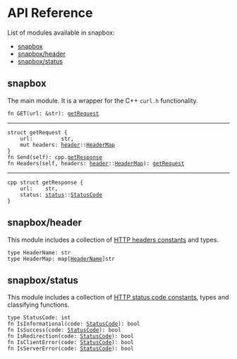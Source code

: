 # API Reference
List of modules available in snapbox:
- [snapbox](#snapbox)
- [snapbox/header](#snapboxheader)
- [snapbox/status](#snapboxstatus)

## snapbox
The main module. It is a wrapper for the C++ `curl.h` functionality.

<div id="snapbox-fn-get">
<code class="language-jule hljs"><span class="hljs-keyword">fn</span> <span class="hljs-function">GET</span>(url<span class="hljs-punctuation">:</span> <span class="hljs-operator">&amp;</span><span class="hljs-type">str</span>)<span class="hljs-punctuation">:</span> <a href="#snapbox-struct-getrequest">getRequest</a>
</code>
</div>

---

<div id="snapbox-struct-getrequest">
<code class="language-jule hljs"><span class="hljs-keyword">struct</span> getRequest {
    url<span class="hljs-punctuation">:</span>         <span class="hljs-type">str</span>,
    <span class="hljs-storage">mut</span> headers<span class="hljs-punctuation">:</span> <a href="#snapboxheader">header</a><span class="hljs-punctuation">:</span><span class="hljs-punctuation">:</span><a href="#snapboxheader-type-headermap">HeaderMap</a>
}
</code>
</div>

<div id="snapbox-struct-getrequest-fn-send">
<code class="language-jule hljs"><span class="hljs-keyword">fn</span> <span class="hljs-function">Send</span>(<span class="hljs-storage">self</span>)<span class="hljs-punctuation">:</span> <span class="hljs-keyword">cpp</span><span class="hljs-punctuation">.</span><a href="#snapbox-cpp-struct-getresponse">getResponse</a>
</code>
</div>

<div id="snapbox-struct-getrequest-fn-headers">
<code class="language-jule hljs"><span class="hljs-keyword">fn</span> <span class="hljs-function">Headers</span>(<span class="hljs-storage">self</span><span class="hljs-punctuation">,</span> headers<span class="hljs-punctuation">:</span> <a href="#snapboxheader">header</a><span class="hljs-punctuation">:</span><span class="hljs-punctuation">:</span><a href="#snapboxheader-type-headermap">HeaderMap</a>)<span class="hljs-punctuation">:</span> <a href="#snapbox-struct-getrequest">getRequest</a>
</code>
</div>

---

<div id="snapbox-cpp-struct-getresponse">
<code class="language-jule hljs"><span class="hljs-keyword">cpp</span> <span class="hljs-keyword">struct</span> getResponse {
    url<span class="hljs-punctuation">:</span>    <span class="hljs-type">str</span>,
    status<span class="hljs-punctuation">:</span> <a href="#snapboxstatus">status</a><span class="hljs-punctuation">:</span><span class="hljs-punctuation">:</span><a href="#snapboxstatus-type-statuscode">StatusCode</a>
}
</code>
</div>

## snapbox/header
This module includes a collection of [HTTP headers constants] and types.

<div id="snapboxheader-type-headername">
<code class="language-jule hljs"><span class="hljs-keyword">type</span> HeaderName<span class="hljs-punctuation">:</span> <span class="hljs-type">str</span>
</code>
</div>

<div id="snapboxheader-type-headermap">
<code class="language-jule hljs"><span class="hljs-keyword">type</span> HeaderMap<span class="hljs-punctuation">:</span> <span class="hljs-keyword">map</span>[<a href="#snapboxheader-type-headername">HeaderName</a>]<span class="hljs-type">str</span>
</code>
</div>

## snapbox/status
This module includes a collection of [HTTP status code constants], types and classifying functions.

<div id="snapboxstatus-type-statuscode">
<code class="language-jule hljs"><span class="hljs-keyword">type</span> StatusCode<span class="hljs-punctuation">:</span> <span class="hljs-type">int</span>
</code>
</div>

<div id="snapboxstatus-fn-isinformational">
<code class="language-jule hljs"><span class="hljs-keyword">fn</span> <span class="hljs-function">IsInformational</span>(code<span class="hljs-punctuation">:</span> <a href="#snapboxstatus-type-statuscode">StatusCode</a>)<span class="hljs-punctuation">:</span> <span class="hljs-type">bool</span>
</code>
</div>

<div id="snapboxstatus-fn-issuccess">
<code class="language-jule hljs"><span class="hljs-keyword">fn</span> <span class="hljs-function">IsSuccess</span>(code<span class="hljs-punctuation">:</span> <a href="#snapboxstatus-type-statuscode">StatusCode</a>)<span class="hljs-punctuation">:</span> <span class="hljs-type">bool</span>
</code>
</div>

<div id="snapboxstatus-fn-isredirection">
<code class="language-jule hljs"><span class="hljs-keyword">fn</span> <span class="hljs-function">IsRedirection</span>(code<span class="hljs-punctuation">:</span> <a href="#snapboxstatus-type-statuscode">StatusCode</a>)<span class="hljs-punctuation">:</span> <span class="hljs-type">bool</span>
</code>
</div>

<div id="snapboxstatus-fn-isclienterror">
<code class="language-jule hljs"><span class="hljs-keyword">fn</span> <span class="hljs-function">IsClientError</span>(code<span class="hljs-punctuation">:</span> <a href="#snapboxstatus-type-statuscode">StatusCode</a>)<span class="hljs-punctuation">:</span> <span class="hljs-type">bool</span>
</code>
</div>

<div id="snapboxstatus-fn-isservererror">
<code class="language-jule hljs"><span class="hljs-keyword">fn</span> <span class="hljs-function">IsServerError</span>(code<span class="hljs-punctuation">:</span> <a href="#snapboxstatus-type-statuscode">StatusCode</a>)<span class="hljs-punctuation">:</span> <span class="hljs-type">bool</span>
</code>
</div>

[HTTP headers constants]: https://github.com/adamperkowski/snapbox/blob/main/snapbox/header/names.jule
[HTTP status code constants]: https://github.com/adamperkowski/snapbox/blob/main/snapbox/status/codes.jule
